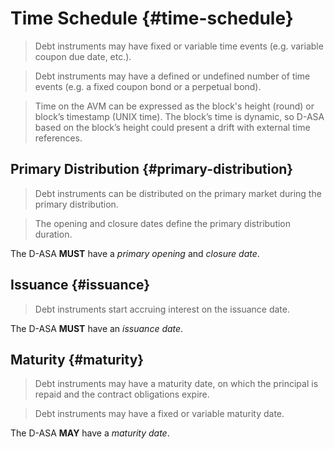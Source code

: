 # Time Schedule {#time-schedule}

> Debt instruments may have fixed or variable time events (e.g. variable coupon
> due date, etc.).

> Debt instruments may have a defined or undefined number of time events (e.g. a
> fixed coupon bond or a perpetual bond).

> Time on the AVM can be expressed as the block's height (round) or block’s timestamp
> (UNIX time). The block’s time is dynamic, so D-ASA based on the block’s height
> could present a drift with external time references.

## Primary Distribution {#primary-distribution}

> Debt instruments can be distributed on the primary market during the primary distribution.

> The opening and closure dates define the primary distribution duration.

The D-ASA **MUST** have a *primary opening* and *closure date*.

## Issuance {#issuance}

> Debt instruments start accruing interest on the issuance date.

The D-ASA **MUST** have an *issuance date*.

## Maturity {#maturity}

> Debt instruments may have a maturity date, on which the principal is repaid and
> the contract obligations expire.

> Debt instruments may have a fixed or variable maturity date.

The D-ASA **MAY** have a *maturity date*.
